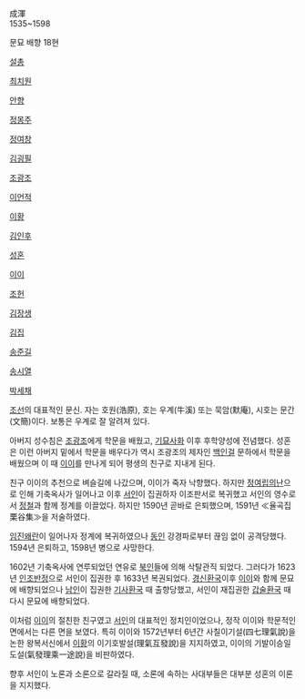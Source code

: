 成渾  
1535~1598

문묘 배향 18현

[설총](%EC%84%A4%EC%B4%9D.md)

[최치원](%EC%B5%9C%EC%B9%98%EC%9B%90.md)

[안향](%EC%95%88%ED%96%A5.md)

[정몽주](%EC%A0%95%EB%AA%BD%EC%A3%BC.md)

[정여창](%EC%A0%95%EC%97%AC%EC%B0%BD.md)

[김굉필](%EA%B9%80%EA%B5%89%ED%95%84.md)

[조광조](%EC%A1%B0%EA%B4%91%EC%A1%B0.md)

[이언적](%EC%9D%B4%EC%96%B8%EC%A0%81.md)

[이황](%EC%9D%B4%ED%99%A9.md)

[김인후](%EA%B9%80%EC%9D%B8%ED%9B%84.md)

[성혼](%EC%84%B1%ED%98%BC.md)

[이이](%EC%9D%B4%EC%9D%B4.md)

[조헌](%EC%A1%B0%ED%97%8C.md)

[김장생](%EA%B9%80%EC%9E%A5%EC%83%9D.md)

[김집](%EA%B9%80%EC%A7%91.md)

[송준길](%EC%86%A1%EC%A4%80%EA%B8%B8.md)

[송시열](%EC%86%A1%EC%8B%9C%EC%97%B4.md)

[박세채](%EB%B0%95%EC%84%B8%EC%B1%84.md)

[조선](%EC%A1%B0%EC%84%A0.md)의 대표적인 문신. 자는 호원(浩原), 호는 우계(牛溪) 또는 묵암(默庵), 시호는
문간(文簡)이다. 보통은 우계로 잘 알려져 있다.

아버지 성수침은 [조광조](%EC%A1%B0%EA%B4%91%EC%A1%B0.md)에게 학문을 배웠고,
[기묘사화](%EA%B8%B0%EB%AC%98%EC%82%AC%ED%99%94.md) 이후 후학양성에 전념했다. 성혼은 이런 아버지
밑에서 학문을 배우다가 역시 조광조의 제자인 [백인걸](%EB%B0%B1%EC%9D%B8%EA%B1%B8.md) 문하에서 학문을
배웠으며 이 때 [이이](%EC%9D%B4%EC%9D%B4.md)를 만나게 되어 평생의 친구로 지내게 된다.

친구 이이의 추천으로 벼슬길에 나갔으며, 이이가 죽자 낙향했다. 하지만 [정여립의난](%EC%A0%95%EC%97%AC%EB%A6%BD%EC%9D%98%20%EB%82%9C.md)으로 인해 기축옥사가 일어나고 이후
[서인](%EC%84%9C%EC%9D%B8.md)이 집권하자 이조판서로 복귀했고 서인의 영수로서
[정철](%EC%A0%95%EC%B2%A0.md)과 함께 정계를 이끌었다. 하지만 1590년 곧바로 은퇴했으며, 1591년 ≪율곡집
栗谷集≫을 저술하였다.

[임진왜란](%EC%9E%84%EC%A7%84%EC%99%9C%EB%9E%80.md)이 일어나자 정계에 복귀하였으나
[동인](%EB%8F%99%EC%9D%B8.md) 강경파로부터 끊임 없이 공격당했다. 1594년 은퇴하고, 1598년 병으로 사망한다.

1602년 기축옥사에 연루되었던 연유로 [북인](%EB%B6%81%EC%9D%B8.md)들에 의해 삭탈관직 되었다. 그러다가 1623년
[인조반정](%EC%9D%B8%EC%A1%B0%EB%B0%98%EC%A0%95.md)으로 서인이 집권한 후 1633년 복권되었다.
[경신환국](%EA%B2%BD%EC%8B%A0%ED%99%98%EA%B5%AD.md)이후
[이이](%EC%9D%B4%EC%9D%B4.md)와 함께 문묘에 배향되었으나 [남인](%EB%82%A8%EC%9D%B8.md)이
집권한 [기사환국](%EA%B8%B0%EC%82%AC%ED%99%98%EA%B5%AD.md) 때 출향당했고, 서인이 재집권한
[갑술환국](%EA%B0%91%EC%88%A0%ED%99%98%EA%B5%AD.md) 때 다시 문묘에 배향되었다.

이처럼 [이이](%EC%9D%B4%EC%9D%B4.md)의 절친한 친구였고 [서인](%EC%84%9C%EC%9D%B8.md)의
대표적인 정치인이었으나, 정작 이이와 학문적인 면에서는 다른 면을 보였다. 특히 이이와 1572년부터 6년간 사칠이기설(四七理氣說)을 논한
왕복서신에서 [이황](%EC%9D%B4%ED%99%A9.md)의 이기호발설(理氣互發說)을 지지하였고, 이이의
기발이승일도설(氣發理乘一途說)을 비판하였다.

향후 서인이 노론과 소론으로 갈라질 때, 소론에 속하는 사대부들은 대부분 성혼의 이론을 지지했다.

